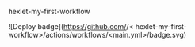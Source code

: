 hexlet-my-first-workflow

![Deploy badge](https://github.com/<leevkrasnov>/< hexlet-my-first-workflow>/actions/workflows/<main.yml>/badge.svg)
